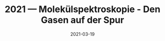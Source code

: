 ---
title: "2021 &mdash; Molek&uuml;lspektroskopie - Den Gasen auf der Spur"
collection: talks
type: "Talk"
tag: public
invited: Invited
permalink: \talks\2021-03-19-Das-interstellare-Medium-(working-title)
paperurl: /files/ppt/DenGasenAufDerSpur.ppt'
date: "2021-03-19"
venue: "Haus der Astronomie"
location: "Heidelberg, Germany"
---